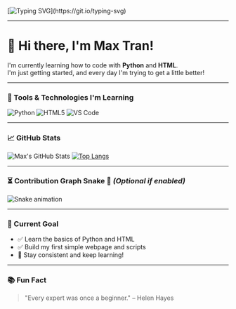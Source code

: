 <!-- Typing Animation Header -->
[![Typing SVG](https://readme-typing-svg.demolab.com?font=Fira+Code&pause=1000&color=00FFDD&width=435&lines=Hi!+I'm+Max+Tran+%F0%9F%91%8B;Beginner+HTML+and+Python+Developer;Welcome+to+my+GitHub+profile!)](https://git.io/typing-svg)

---

# 👋 Hi there, I'm Max Tran!

I'm currently learning how to code with **Python** and **HTML**.  
I'm just getting started, and every day I'm trying to get a little better!

---

### 🚀 Tools & Technologies I'm Learning
![Python](https://img.shields.io/badge/-Python-3776AB?style=for-the-badge&logo=python&logoColor=white)
![HTML5](https://img.shields.io/badge/-HTML5-E34F26?style=for-the-badge&logo=html5&logoColor=white)
![VS Code](https://img.shields.io/badge/-VSCode-007ACC?style=for-the-badge&logo=visualstudiocode&logoColor=white)

---

### 📈 GitHub Stats
![Max's GitHub Stats](https://github-readme-stats.vercel.app/api?username=bttran72&show_icons=true&theme=tokyonight)
[![Top Langs](https://github-readme-stats.vercel.app/api/top-langs/?username=bttran72&layout=compact&theme=tokyonight)](https://github.com/bttran72)

---

### ⏳ Contribution Graph Snake 🐍 *(Optional if enabled)*
![Snake animation](https://github.com/bttran72/bttran72/blob/output/github-contribution-grid-snake.svg)

---

### 🎯 Current Goal
- ✅ Learn the basics of Python and HTML  
- ✅ Build my first simple webpage and scripts  
- 🧠 Stay consistent and keep learning!

---

### 📚 Fun Fact
> "Every expert was once a beginner." – Helen Hayes
